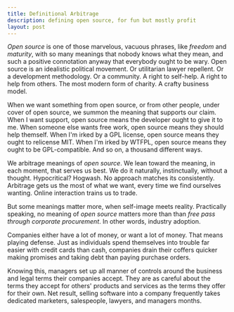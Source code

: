 ```yaml
---
title: Definitional Arbitrage
description: defining open source, for fun but mostly profit
layout: post
---
```


_Open source_ is one of those marvelous, vacuous phrases, like _freedom_ and _maturity_, with so many meanings that nobody knows what they mean, and such a positive connotation anyway that everybody ought to be wary.  Open source is an idealistic political movement.  Or utilitarian lawyer repellent.  Or a development methodology.  Or a community.  A right to self-help.  A right to help from others.  The most modern form of charity.  A crafty business model.

When we want something from open source, or from other people, under cover of open source, we summon the meaning that supports our claim.  When I want support, open source means the developer ought to give it to me.  When someone else wants free work, open source means they should help themself.  When I'm irked by a GPL license, open source means they ought to relicense MIT.  When I'm irked by WTFPL, open source means they ought to be GPL-compatible.  And so on, a thousand different ways.

We arbitrage meanings of _open source_.  We lean toward the meaning, in each moment, that serves us best.  We do it naturally, instinctually,  without a thought.  Hypocritical?  Hogwash.  No approach matches its consistently.  Arbitrage gets us the most of what we want, every time we find ourselves wanting.  Online interaction trains us to trade.

But some meanings matter more, when self-image meets reality.  Practically speaking, no meaning of _open source_ matters more than than _free pass through corporate procurement_.  In other words, industry adoption.

Companies either have a lot of money, or want a lot of money.  That means playing defense.  Just as individuals spend themselves into trouble far easier with credit cards than cash, companies drain their coffers quicker making promises and taking debt than paying purchase orders.

Knowing this, managers set up all manner of controls around the business and legal terms their companies accept.  They are as careful about the terms they accept for others' products and services as the terms they offer for their own.  Net result, selling software into a company frequently takes dedicated marketers, salespeople, lawyers, and managers months.
